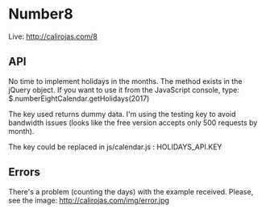 # Number8
Live: http://calirojas.com/8

## API
No time to implement holidays in the months. The method exists in the jQuery object.
If you want to use it from the JavaScript console, type: $.numberEightCalendar.getHolidays(2017)

The key used returns dummy data. I'm using the testing key to avoid bandwidth issues (looks like
the free version accepts only 500 requests by month).

The key could be replaced in js/calendar.js : HOLIDAYS_API.KEY

## Errors
There's a problem (counting the days) with the example received. Please, see the image:
http://calirojas.com/img/error.jpg
